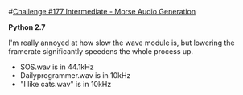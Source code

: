 #[Challenge #177 Intermediate - Morse Audio Generation](http://www.reddit.com/r/dailyprogrammer/comments/2er1v0/8272014_challenge_177_intermediate/)

**Python 2.7**

I'm really annoyed at how slow the wave module is, but lowering the framerate significantly speedens the whole process up.

- SOS.wav is in 44.1kHz
- Dailyprogrammer.wav is in 10kHz
- "I like cats.wav" is in 10kHz